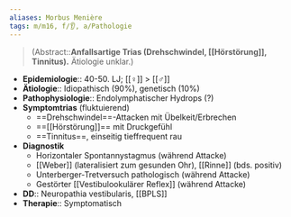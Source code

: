 ```yaml
---
aliases: Morbus Menière
tags: m/m16, f/👂, a/Pathologie
---
```

> (Abstract::**Anfallsartige Trias (Drehschwindel, [[Hörstörung]], Tinnitus).** Ätiologie unklar.)
- **Epidemiologie**:: 40-50. LJ; [[♀]] > [[♂]] 
- **Ätiologie**:: Idiopathisch (90%), genetisch (10%)
- **Pathophysiologie**:: Endolymphatischer Hydrops (?)
- **Symptomtrias** (fluktuierend)
	- ==Drehschwindel==-Attacken mit Übelkeit/Erbrechen
	- ==[[Hörstörung]]== mit Druckgefühl
	- ==Tinnitus==, einseitig tieffrequent rau
- **Diagnostik**
	- Horizontaler Spontannystagmus (während Attacke)
	- [[Weber]] (lateralisiert zum gesunden Ohr), [[Rinne]] (bds. positiv)
	- Unterberger-Tretversuch pathologisch (während Attacke)
	- Gestörter [[Vestibulookulärer Reflex]] (während Attacke)
- **DD**:: Neuropathia vestibularis, [[BPLS]]
- **Therapie**:: Symptomatisch